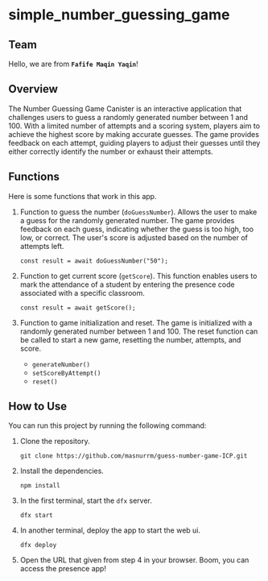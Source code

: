 # simple_number_guessing_game

## Team

Hello, we are from **`Fafife Maqin Yaqin`**!

## Overview

The Number Guessing Game Canister is an interactive application that challenges users to guess a randomly generated number between 1 and 100. With a limited number of attempts and a scoring system, players aim to achieve the highest score by making accurate guesses. The game provides feedback on each attempt, guiding players to adjust their guesses until they either correctly identify the number or exhaust their attempts.

## Functions

Here is some functions that work in this app.

1. Function to guess the number (`doGuessNumber`).
   Allows the user to make a guess for the randomly generated number. The game provides feedback on each guess, indicating whether the guess is too high, too low, or correct. The user's score is adjusted based on the number of attempts left.

   ```
   const result = await doGuessNumber("50");
   ```

2. Function to get current score (`getScore`).
   This function enables users to mark the attendance of a student by entering the presence code associated with a specific classroom.

   ```
   const result = await getScore();
   ```

3. Function to game initialization and reset.
   The game is initialized with a randomly generated number between 1 and 100. The reset function can be called to start a new game, resetting the number, attempts, and score.

   - `generateNumber()`
   - `setScoreByAttempt()`
   - `reset()`


## How to Use

You can run this project by running the following command:

1. Clone the repository.
 
    ```
    git clone https://github.com/masnurrm/guess-number-game-ICP.git
    ```

2. Install the dependencies.

    ```
    npm install
    ```

3. In the first terminal, start the `dfx` server.
   ```
   dfx start
   ```

4. In another terminal, deploy the app to start the web ui.
    ```
    dfx deploy
    ```

5. Open the URL that given from step 4 in your browser. Boom, you can access the presence app!
